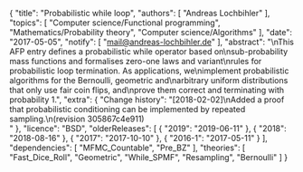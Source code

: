 {
    "title": "Probabilistic while loop",
    "authors": [
        "Andreas Lochbihler"
    ],
    "topics": [
        "Computer science/Functional programming",
        "Mathematics/Probability theory",
        "Computer science/Algorithms"
    ],
    "date": "2017-05-05",
    "notify": [
        "mail@andreas-lochbihler.de"
    ],
    "abstract": "\nThis AFP entry defines a probabilistic while operator based on\nsub-probability mass functions and formalises zero-one laws and variant\nrules for probabilistic loop termination. As applications, we\nimplement probabilistic algorithms for the Bernoulli, geometric and\narbitrary uniform distributions that only use fair coin flips, and\nprove them correct and terminating with probability 1.",
    "extra": {
        "Change history": "[2018-02-02]\nAdded a proof that probabilistic conditioning can be implemented by repeated sampling.\n(revision 305867c4e911)<br>"
    },
    "licence": "BSD",
    "olderReleases": [
        {
            "2019": "2019-06-11"
        },
        {
            "2018": "2018-08-16"
        },
        {
            "2017": "2017-10-10"
        },
        {
            "2016-1": "2017-05-11"
        }
    ],
    "dependencies": [
        "MFMC_Countable",
        "Pre_BZ"
    ],
    "theories": [
        "Fast_Dice_Roll",
        "Geometric",
        "While_SPMF",
        "Resampling",
        "Bernoulli"
    ]
}